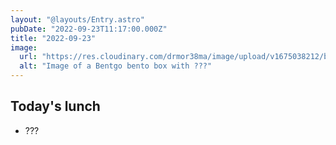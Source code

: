 ```yaml
---
layout: "@layouts/Entry.astro"
pubDate: "2022-09-23T11:17:00.000Z"
title: "2022-09-23"
image:
  url: "https://res.cloudinary.com/drmor38ma/image/upload/v1675038212/bbt/2022-09-23_xnuzyf.jpg"
  alt: "Image of a Bentgo bento box with ???"
---
```


## Today's lunch

- ???
